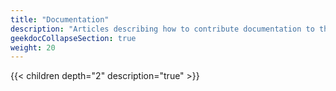 ```yaml
---
title: "Documentation"
description: "Articles describing how to contribute documentation to the TrueNAS projects."
geekdocCollapseSection: true
weight: 20
---
```


{{< children depth="2" description="true" >}}
